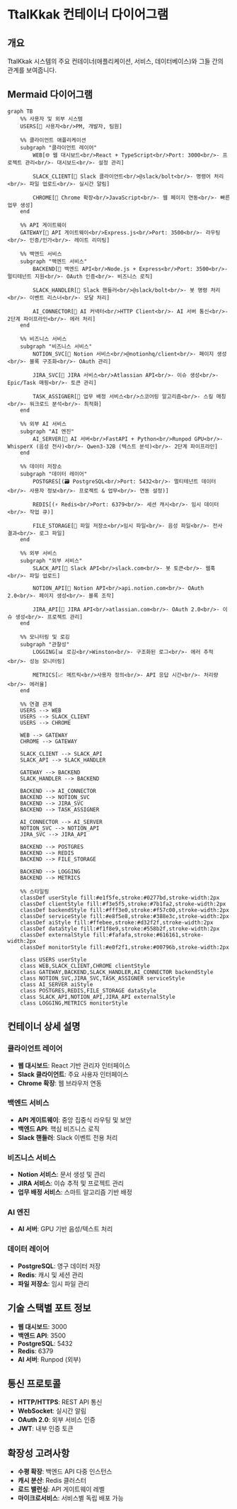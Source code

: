 # TtalKkak 컨테이너 다이어그램

## 개요
TtalKkak 시스템의 주요 컨테이너(애플리케이션, 서비스, 데이터베이스)와 그들 간의 관계를 보여줍니다.

## Mermaid 다이어그램

```mermaid
graph TB
    %% 사용자 및 외부 시스템
    USERS[👥 사용자<br/>PM, 개발자, 팀원]
    
    %% 클라이언트 애플리케이션
    subgraph "클라이언트 레이어"
        WEB[🌐 웹 대시보드<br/>React + TypeScript<br/>Port: 3000<br/>- 프로젝트 관리<br/>- 대시보드<br/>- 설정 관리]
        
        SLACK_CLIENT[📱 Slack 클라이언트<br/>@slack/bolt<br/>- 명령어 처리<br/>- 파일 업로드<br/>- 실시간 알림]
        
        CHROME[🔗 Chrome 확장<br/>JavaScript<br/>- 웹 페이지 연동<br/>- 빠른 업무 생성]
    end
    
    %% API 게이트웨이
    GATEWAY[🚪 API 게이트웨이<br/>Express.js<br/>Port: 3500<br/>- 라우팅<br/>- 인증/인가<br/>- 레이트 리미팅]
    
    %% 백엔드 서비스
    subgraph "백엔드 서비스"
        BACKEND[🔧 백엔드 API<br/>Node.js + Express<br/>Port: 3500<br/>- 멀티테넌트 지원<br/>- OAuth 인증<br/>- 비즈니스 로직]
        
        SLACK_HANDLER[🤖 Slack 핸들러<br/>@slack/bolt<br/>- 봇 명령 처리<br/>- 이벤트 리스너<br/>- 모달 처리]
        
        AI_CONNECTOR[🧠 AI 커넥터<br/>HTTP Client<br/>- AI 서버 통신<br/>- 2단계 파이프라인<br/>- 에러 처리]
    end
    
    %% 비즈니스 서비스
    subgraph "비즈니스 서비스"
        NOTION_SVC[📝 Notion 서비스<br/>@notionhq/client<br/>- 페이지 생성<br/>- 블록 구조화<br/>- OAuth 관리]
        
        JIRA_SVC[🎫 JIRA 서비스<br/>Atlassian API<br/>- 이슈 생성<br/>- Epic/Task 매핑<br/>- 토큰 관리]
        
        TASK_ASSIGNER[🎯 업무 배정 서비스<br/>스코어링 알고리즘<br/>- 스킬 매칭<br/>- 워크로드 분석<br/>- 최적화]
    end
    
    %% 외부 AI 서비스
    subgraph "AI 엔진"
        AI_SERVER[🤖 AI 서버<br/>FastAPI + Python<br/>Runpod GPU<br/>- WhisperX (음성 전사)<br/>- Qwen3-32B (텍스트 분석)<br/>- 2단계 파이프라인]
    end
    
    %% 데이터 저장소
    subgraph "데이터 레이어"
        POSTGRES[(🗃️ PostgreSQL<br/>Port: 5432<br/>- 멀티테넌트 데이터<br/>- 사용자 정보<br/>- 프로젝트 & 업무<br/>- 연동 설정)]
        
        REDIS[(⚡ Redis<br/>Port: 6379<br/>- 세션 캐시<br/>- 임시 데이터<br/>- 작업 큐)]
        
        FILE_STORAGE[📁 파일 저장소<br/>임시 파일<br/>- 음성 파일<br/>- 전사 결과<br/>- 로그 파일]
    end
    
    %% 외부 서비스
    subgraph "외부 서비스"
        SLACK_API[📱 Slack API<br/>slack.com<br/>- 봇 토큰<br/>- 웹훅<br/>- 파일 업로드]
        
        NOTION_API[📝 Notion API<br/>api.notion.com<br/>- OAuth 2.0<br/>- 페이지 생성<br/>- 블록 조작]
        
        JIRA_API[🎫 JIRA API<br/>atlassian.com<br/>- OAuth 2.0<br/>- 이슈 생성<br/>- 프로젝트 관리]
    end
    
    %% 모니터링 및 로깅
    subgraph "관찰성"
        LOGGING[📊 로깅<br/>Winston<br/>- 구조화된 로그<br/>- 에러 추적<br/>- 성능 모니터링]
        
        METRICS[📈 메트릭<br/>사용자 정의<br/>- API 응답 시간<br/>- 처리량<br/>- 에러율]
    end
    
    %% 연결 관계
    USERS --> WEB
    USERS --> SLACK_CLIENT
    USERS --> CHROME
    
    WEB --> GATEWAY
    CHROME --> GATEWAY
    
    SLACK_CLIENT --> SLACK_API
    SLACK_API --> SLACK_HANDLER
    
    GATEWAY --> BACKEND
    SLACK_HANDLER --> BACKEND
    
    BACKEND --> AI_CONNECTOR
    BACKEND --> NOTION_SVC
    BACKEND --> JIRA_SVC
    BACKEND --> TASK_ASSIGNER
    
    AI_CONNECTOR --> AI_SERVER
    NOTION_SVC --> NOTION_API
    JIRA_SVC --> JIRA_API
    
    BACKEND --> POSTGRES
    BACKEND --> REDIS
    BACKEND --> FILE_STORAGE
    
    BACKEND --> LOGGING
    BACKEND --> METRICS
    
    %% 스타일링
    classDef userStyle fill:#e1f5fe,stroke:#0277bd,stroke-width:2px
    classDef clientStyle fill:#f3e5f5,stroke:#7b1fa2,stroke-width:2px
    classDef backendStyle fill:#fff3e0,stroke:#f57c00,stroke-width:2px
    classDef serviceStyle fill:#e8f5e8,stroke:#388e3c,stroke-width:2px
    classDef aiStyle fill:#ffebee,stroke:#d32f2f,stroke-width:2px
    classDef dataStyle fill:#f1f8e9,stroke:#558b2f,stroke-width:2px
    classDef externalStyle fill:#fafafa,stroke:#616161,stroke-width:2px
    classDef monitorStyle fill:#e0f2f1,stroke:#00796b,stroke-width:2px
    
    class USERS userStyle
    class WEB,SLACK_CLIENT,CHROME clientStyle
    class GATEWAY,BACKEND,SLACK_HANDLER,AI_CONNECTOR backendStyle
    class NOTION_SVC,JIRA_SVC,TASK_ASSIGNER serviceStyle
    class AI_SERVER aiStyle
    class POSTGRES,REDIS,FILE_STORAGE dataStyle
    class SLACK_API,NOTION_API,JIRA_API externalStyle
    class LOGGING,METRICS monitorStyle
```

## 컨테이너 상세 설명

### 클라이언트 레이어
- **웹 대시보드**: React 기반 관리자 인터페이스
- **Slack 클라이언트**: 주요 사용자 인터페이스
- **Chrome 확장**: 웹 브라우저 연동

### 백엔드 서비스
- **API 게이트웨이**: 중앙 집중식 라우팅 및 보안
- **백엔드 API**: 핵심 비즈니스 로직
- **Slack 핸들러**: Slack 이벤트 전용 처리

### 비즈니스 서비스
- **Notion 서비스**: 문서 생성 및 관리
- **JIRA 서비스**: 이슈 추적 및 프로젝트 관리
- **업무 배정 서비스**: 스마트 알고리즘 기반 배정

### AI 엔진
- **AI 서버**: GPU 기반 음성/텍스트 처리

### 데이터 레이어
- **PostgreSQL**: 영구 데이터 저장
- **Redis**: 캐시 및 세션 관리
- **파일 저장소**: 임시 파일 관리

## 기술 스택별 포트 정보
- **웹 대시보드**: 3000
- **백엔드 API**: 3500
- **PostgreSQL**: 5432
- **Redis**: 6379
- **AI 서버**: Runpod (외부)

## 통신 프로토콜
- **HTTP/HTTPS**: REST API 통신
- **WebSocket**: 실시간 알림
- **OAuth 2.0**: 외부 서비스 인증
- **JWT**: 내부 인증 토큰

## 확장성 고려사항
- **수평 확장**: 백엔드 API 다중 인스턴스
- **캐시 분산**: Redis 클러스터
- **로드 밸런싱**: API 게이트웨이 레벨
- **마이크로서비스**: 서비스별 독립 배포 가능
